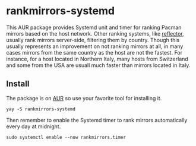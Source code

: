 # rankmirrors-systemd

This AUR package provides Systemd unit and timer for ranking Pacman mirrors based on the host network. Other ranking systems, like [reflector](xyne.archlinux.ca/projects/reflector/), usually rank mirrors server-side, filtering them by country. Though this usually represents an improvement on not ranking mirrors at all, in many cases mirrors from the same country as the host are not the fastest. For instance, for a host located in Northern Italy, many hosts from Switzerland and some from the USA are usuall much faster than mirrors located in Italy.

## Install

The package is on [AUR](https://aur.archlinux.org/packages/rankmirrors-systemd) so use your favorite tool for installing it.

```shell
yay -S rankmirrors-systemd
```

Then remember to enable the Systemd timer to rank mirrors automatically every day at midnight.

```
sudo systemctl enable --now rankmirrors.timer
```
